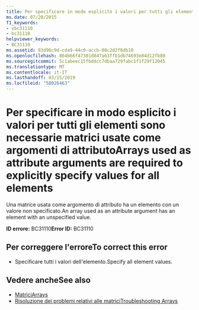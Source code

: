 ```yaml
---
title: Per specificare in modo esplicito i valori per tutti gli elementi sono necessarie matrici usate come argomenti di attributo
ms.date: 07/20/2015
f1_keywords:
- vbc31110
- bc31110
helpviewer_keywords:
- BC31110
ms.assetid: 83d96c9d-cda9-44c0-accb-08c2d2f8db10
ms.openlocfilehash: 864b66f47301d847a63ffb1db74693e84d12fb80
ms.sourcegitcommit: 5c1abeec15fbddcc7dbaa729fabc1f1f29f12045
ms.translationtype: MT
ms.contentlocale: it-IT
ms.lasthandoff: 03/15/2019
ms.locfileid: "58026463"
---
```

# <a name="arrays-used-as-attribute-arguments-are-required-to-explicitly-specify-values-for-all-elements"></a><span data-ttu-id="fc02a-102">Per specificare in modo esplicito i valori per tutti gli elementi sono necessarie matrici usate come argomenti di attributo</span><span class="sxs-lookup"><span data-stu-id="fc02a-102">Arrays used as attribute arguments are required to explicitly specify values for all elements</span></span>
<span data-ttu-id="fc02a-103">Una matrice usata come argomento di attributo ha un elemento con un valore non specificato.</span><span class="sxs-lookup"><span data-stu-id="fc02a-103">An array used as an attribute argument has an element with an unspecified value.</span></span>  
  
 <span data-ttu-id="fc02a-104">**ID errore:** BC31110</span><span class="sxs-lookup"><span data-stu-id="fc02a-104">**Error ID:** BC31110</span></span>  
  
## <a name="to-correct-this-error"></a><span data-ttu-id="fc02a-105">Per correggere l'errore</span><span class="sxs-lookup"><span data-stu-id="fc02a-105">To correct this error</span></span>  
  
-   <span data-ttu-id="fc02a-106">Specificare tutti i valori dell'elemento.</span><span class="sxs-lookup"><span data-stu-id="fc02a-106">Specify all element values.</span></span>  
  
## <a name="see-also"></a><span data-ttu-id="fc02a-107">Vedere anche</span><span class="sxs-lookup"><span data-stu-id="fc02a-107">See also</span></span>

- [<span data-ttu-id="fc02a-108">Matrici</span><span class="sxs-lookup"><span data-stu-id="fc02a-108">Arrays</span></span>](../../visual-basic/programming-guide/language-features/arrays/index.md)
- [<span data-ttu-id="fc02a-109">Risoluzione dei problemi relativi alle matrici</span><span class="sxs-lookup"><span data-stu-id="fc02a-109">Troubleshooting Arrays</span></span>](../../visual-basic/programming-guide/language-features/arrays/troubleshooting-arrays.md)
